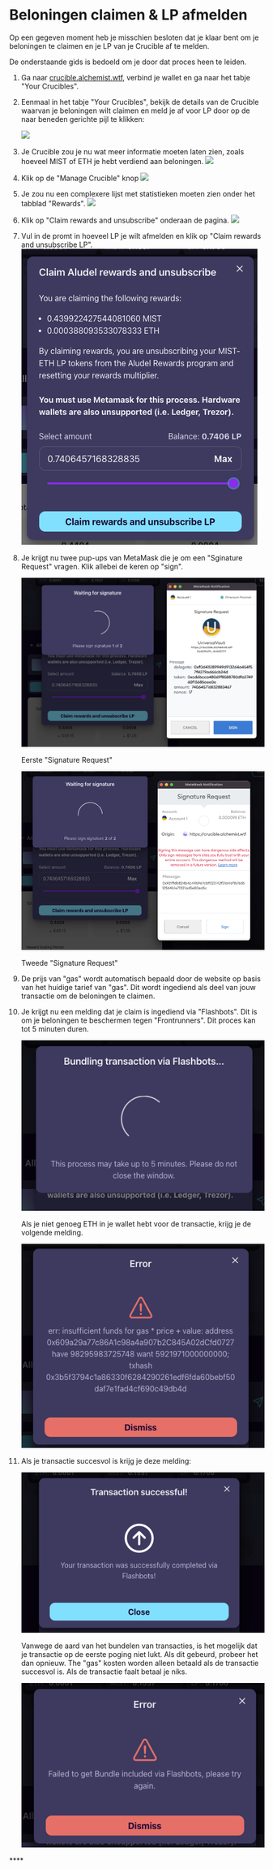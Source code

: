 # Beloningen claimen & LP afmelden

Op een gegeven moment heb je misschien besloten dat je klaar bent om je beloningen te claimen en je LP van je Crucible af te melden.

De onderstaande gids is bedoeld om je door dat proces heen te leiden.

1. Ga naar [crucible.alchemist.wtf](https://crucible.alchemist.wtf/), verbind je wallet en ga naar het tabje "Your Crucibles".
2. Eenmaal in het tabje "Your Crucibles", bekijk de details van de Crucible waarvan je beloningen wilt claimen en meld je af voor LP door op de naar beneden gerichte pijl te klikken:

  
   ![](../../.gitbook/assets/screenshot-2021-05-07-at-12.50.58.png) 

3. Je Crucible zou je nu wat meer informatie moeten laten zien, zoals hoeveel MIST of ETH je hebt verdiend aan beloningen. ![](../../.gitbook/assets/screenshot-2021-05-07-at-12.50.42.png) 
4. Klik op de "Manage Crucible" knop ![](../../.gitbook/assets/screenshot-2021-05-07-at-12.51.04.png) 
5. Je zou nu een complexere lijst met statistieken moeten zien onder het tabblad "Rewards".  ![](../../.gitbook/assets/screenshot-2021-05-07-at-12.51.22.png) 
6. Klik op "Claim rewards and unsubscribe" onderaan de pagina. ![](../../.gitbook/assets/screenshot-2021-05-07-at-13.05.52.png) 
7. Vul in de promt in hoeveel LP je wilt afmelden en klik op "Claim rewards and unsubscribe LP". ![](../../.gitbook/assets/1.png) 
8. Je krijgt nu twee pup-ups van MetaMask die je om een "Sginature Request" vragen. Klik allebei de keren op "sign".   

   ![](../../.gitbook/assets/2%20%282%29.png)   

   Eerste "Signature Request"



   ![](../../.gitbook/assets/3%20%281%29.png)

   Tweede "Signature Request"

9. De prijs van "gas" wordt automatisch bepaald door de website op basis van het huidige tarief van "gas". Dit wordt ingediend als deel van jouw transactie om de beloningen te claimen.

10. Je krijgt nu een melding dat je claim is ingediend via "Flashbots". Dit is om je beloningen te beschermen tegen "Frontrunners". Dit proces kan tot 5 minuten duren.

    ![](../../.gitbook/assets/4.png) 



    Als je niet genoeg ETH in je wallet hebt voor de transactie, krijg je de volgende melding.

    ![](../../.gitbook/assets/edlin.png) 

11. Als je transactie succesvol is krijg je deze melding:

    ![](../../.gitbook/assets/6.png) 



    Vanwege de aard van het bundelen van transacties, is het mogelijk dat je transactie op de eerste poging niet lukt. Als dit gebeurd, probeer het dan opnieuw. The "gas" kosten worden alleen betaald als de transactie succesvol is. Als de transactie faalt betaal je niks.

    ![](../../.gitbook/assets/7%20%281%29%20%281%29.png) 





\*\*\*\*

